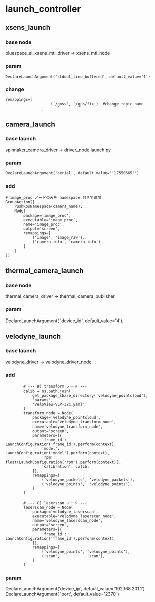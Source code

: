 # launch_controller

## xsens_launch
### base node
bluespace_ai_xsens_mti_driver -> xsens_mti_node
### param
```
DeclareLaunchArgument('stdout_line_buffered', default_value='1')
```
### change
```
remappings=[
                    ('/gnss', '/gps/fix')  #change topic name
                ]
```

## camera_launch
### base launch
spinnaker_camera_driver -> driver_node.launch.py
### param
```
DeclareLaunchArgument('serial', default_value="'17550665'")
```

### add
```
# image_proc ノードのみを namespace 付きで追加
GroupAction([
    PushRosNamespace(camera_name),
    Node(
        package='image_proc',
        executable='image_proc',
        name='image_proc',
        output='screen',
        remappings=[
            ('image', 'image_raw'),
            ('camera_info', 'camera_info')
        ]
    )
])
```

## thermal_camera_launch
### base node
thermal_camera_driver -> thermal_camera_publisher
### param
DeclareLaunchArgument( 'device_id', default_value='4'),

## velodyne_launch
### base launch
velodyne_driver -> velodyne_driver_node
### add
```
        # --- B) transform ノード ---
        calib = os.path.join(
            get_package_share_directory('velodyne_pointcloud'),
            'params',
            'VeloView-VLP-32C.yaml'
        )
        transform_node = Node(
            package='velodyne_pointcloud',
            executable='velodyne_transform_node',
            name='velodyne_transform_node',
            output='screen',
            parameters=[{
                'frame_id': LaunchConfiguration('frame_id').perform(context),
                'model':    LaunchConfiguration('model').perform(context),
                'rpm':      float(LaunchConfiguration('rpm').perform(context)),
                'calibration': calib,
            }],
            remappings=[
                ('velodyne_packets', 'velodyne_packets'),
                ('velodyne_points',  'velodyne_points'),
            ]
        )

        # --- C) laserscan ノード ---
        laserscan_node = Node(
            package='velodyne_laserscan',
            executable='velodyne_laserscan_node',
            name='velodyne_laserscan_node',
            output='screen',
            parameters=[{
                'frame_id': LaunchConfiguration('frame_id').perform(context),
            }],
            remappings=[
                ('velodyne_points', 'velodyne_points'),
                ('scan',            'scan'),
            ]
        )
```
### param
DeclareLaunchArgument('device_ip', default_value='192.168.201.1')
DeclareLaunchArgument( 'port', default_value='2370')
